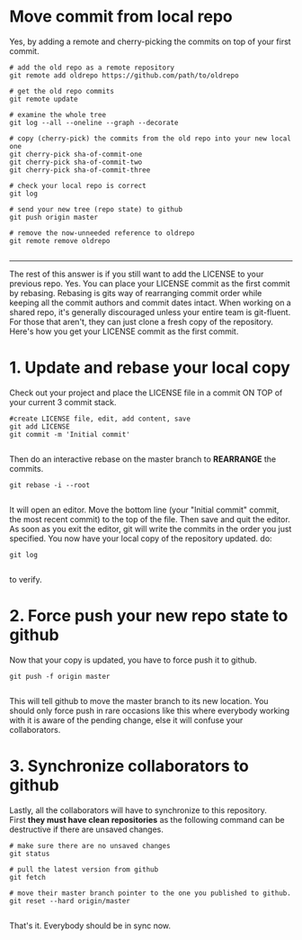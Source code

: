 # Move commit from local repo

Yes, by adding a remote and cherry-picking the commits on top of your first commit.
```
# add the old repo as a remote repository
git remote add oldrepo https://github.com/path/to/oldrepo

# get the old repo commits
git remote update

# examine the whole tree
git log --all --oneline --graph --decorate

# copy (cherry-pick) the commits from the old repo into your new local one
git cherry-pick sha-of-commit-one
git cherry-pick sha-of-commit-two
git cherry-pick sha-of-commit-three

# check your local repo is correct
git log

# send your new tree (repo state) to github
git push origin master

# remove the now-unneeded reference to oldrepo
git remote remove oldrepo


```

* * *

The rest of this answer is if you still want to add the LICENSE to your previous repo.
Yes. You can place your LICENSE commit as the first commit by rebasing.
Rebasing is gits way of rearranging commit order while keeping all the commit authors and commit dates intact.
When working on a shared repo, it's generally discouraged unless your entire team is git-fluent. For those that aren't, they can just clone a fresh copy of the repository.
Here's how you get your LICENSE commit as the first commit.

# 1\. Update and rebase your local copy

Check out your project and place the LICENSE file in a commit ON TOP of your current 3 commit stack.
```
#create LICENSE file, edit, add content, save
git add LICENSE
git commit -m 'Initial commit'


```
Then do an interactive rebase on the master branch to **REARRANGE** the commits.
```
git rebase -i --root


```
It will open an editor. Move the bottom line (your "Initial commit" commit, the most recent commit) to the top of the file. Then save and quit the editor.
As soon as you exit the editor, git will write the commits in the order you just specified.
You now have your local copy of the repository updated. do:
```
git log


```
to verify.

# 2\. Force push your new repo state to github

Now that your copy is updated, you have to force push it to github.
```
git push -f origin master


```
This will tell github to move the master branch to its new location. You should only force push in rare occasions like this where everybody working with it is aware of the pending change, else it will confuse your collaborators.

# 3\. Synchronize collaborators to github

Lastly, all the collaborators will have to synchronize to this repository.
First **they must have clean repositories** as the following command can be destructive if there are unsaved changes.
```
# make sure there are no unsaved changes
git status

# pull the latest version from github
git fetch 

# move their master branch pointer to the one you published to github.
git reset --hard origin/master


```
That's it. Everybody should be in sync now.
